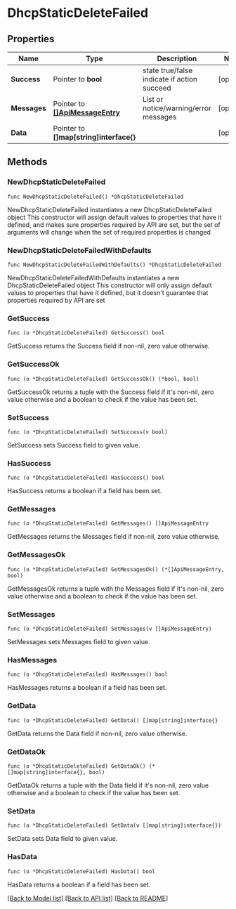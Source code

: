 # DhcpStaticDeleteFailed

## Properties

Name | Type | Description | Notes
------------ | ------------- | ------------- | -------------
**Success** | Pointer to **bool** | state true/false indicate if action succeed | [optional] 
**Messages** | Pointer to [**[]ApiMessageEntry**](ApiMessageEntry.md) | List or notice/warning/error messages | [optional] 
**Data** | Pointer to **[]map[string]interface{}** |  | [optional] 

## Methods

### NewDhcpStaticDeleteFailed

`func NewDhcpStaticDeleteFailed() *DhcpStaticDeleteFailed`

NewDhcpStaticDeleteFailed instantiates a new DhcpStaticDeleteFailed object
This constructor will assign default values to properties that have it defined,
and makes sure properties required by API are set, but the set of arguments
will change when the set of required properties is changed

### NewDhcpStaticDeleteFailedWithDefaults

`func NewDhcpStaticDeleteFailedWithDefaults() *DhcpStaticDeleteFailed`

NewDhcpStaticDeleteFailedWithDefaults instantiates a new DhcpStaticDeleteFailed object
This constructor will only assign default values to properties that have it defined,
but it doesn't guarantee that properties required by API are set

### GetSuccess

`func (o *DhcpStaticDeleteFailed) GetSuccess() bool`

GetSuccess returns the Success field if non-nil, zero value otherwise.

### GetSuccessOk

`func (o *DhcpStaticDeleteFailed) GetSuccessOk() (*bool, bool)`

GetSuccessOk returns a tuple with the Success field if it's non-nil, zero value otherwise
and a boolean to check if the value has been set.

### SetSuccess

`func (o *DhcpStaticDeleteFailed) SetSuccess(v bool)`

SetSuccess sets Success field to given value.

### HasSuccess

`func (o *DhcpStaticDeleteFailed) HasSuccess() bool`

HasSuccess returns a boolean if a field has been set.

### GetMessages

`func (o *DhcpStaticDeleteFailed) GetMessages() []ApiMessageEntry`

GetMessages returns the Messages field if non-nil, zero value otherwise.

### GetMessagesOk

`func (o *DhcpStaticDeleteFailed) GetMessagesOk() (*[]ApiMessageEntry, bool)`

GetMessagesOk returns a tuple with the Messages field if it's non-nil, zero value otherwise
and a boolean to check if the value has been set.

### SetMessages

`func (o *DhcpStaticDeleteFailed) SetMessages(v []ApiMessageEntry)`

SetMessages sets Messages field to given value.

### HasMessages

`func (o *DhcpStaticDeleteFailed) HasMessages() bool`

HasMessages returns a boolean if a field has been set.

### GetData

`func (o *DhcpStaticDeleteFailed) GetData() []map[string]interface{}`

GetData returns the Data field if non-nil, zero value otherwise.

### GetDataOk

`func (o *DhcpStaticDeleteFailed) GetDataOk() (*[]map[string]interface{}, bool)`

GetDataOk returns a tuple with the Data field if it's non-nil, zero value otherwise
and a boolean to check if the value has been set.

### SetData

`func (o *DhcpStaticDeleteFailed) SetData(v []map[string]interface{})`

SetData sets Data field to given value.

### HasData

`func (o *DhcpStaticDeleteFailed) HasData() bool`

HasData returns a boolean if a field has been set.


[[Back to Model list]](../README.md#documentation-for-models) [[Back to API list]](../README.md#documentation-for-api-endpoints) [[Back to README]](../README.md)


